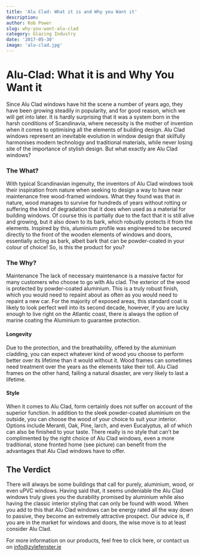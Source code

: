 ```yaml
---
title: 'Alu Clad: What it is and Why you Want it'
description: 
author: Rob Power
slug: why-you-want-alu-clad
category: Glazing Industry
date: '2017-05-30'
image: 'alu-clad.jpg'
---
```


# Alu-Clad: What it is and Why You Want it
Since Alu Clad windows have hit the scene a number of years ago, they have been growing steadily in popularity, and for good reason, which we will get into later. It is hardly surprising that it was a system born in the harsh conditions of Scandinavia, where necessity is the mother of invention when it comes to optimising all the elements of building design. Alu Clad windows represent an inevitable evolution in window design that skilfully harmonises modern technology and traditional materials, while never losing site of the importance of stylish design. But what exactly are Alu Clad windows?

### The What?
With typical Scandinavian ingenuity, the inventors of Alu Clad windows took their inspiration from nature when seeking to design a way to have near maintenance free wood-framed windows. What they found was that in nature, wood manages to survive for hundreds of years without rotting or suffering the kind of degradation that it does when used as a material for building windows. Of course this is partially due to the fact that it is still alive and growing, but it also down to its bark, which robustly protects it from the elements. Inspired by this, aluminium profile was engineered to be secured directly to the front of the wooden elements of windows and doors, essentially acting as bark, albeit bark that can be powder-coated in your colour of choice! So, is this the product for you?

### The Why?
Maintenance
The lack of necessary maintenance is a massive factor for many customers who choose to go with Alu clad. The exterior of the wood is protected by powder-coated aluminium. This is a truly robust finish, which you would need to repaint about as often as you would need to repaint a new car. For the majority of exposed areas, this standard coat is likely to look perfect well into its second decade, however, if you are lucky enough to live right on the Atlantic coast, there is always the option of marine coating the Aluminium to guarantee protection.

#### Longevity
Due to the protection, and the breathability, offered by the aluminium cladding, you can expect whatever kind of wood you choose to perform better over its lifetime than it would without it. Wood frames can sometimes need treatment over the years as the elements take their toll. Alu Clad frames on the other hand, failing a natural disaster, are very likely to last a lifetime.

#### Style
When it comes to Alu Clad, form certainly does not suffer on account of the superior function. In addition to the sleek powder-coated aluminium on the outside, you can choose the wood of your choice to suit your interior. Options include Meranti, Oak, Pine, larch, and even Eucalyptus, all of which can also be finished to your taste. There really is no style that can’t be complimented by the right choice of Alu Clad windows, even a more traditional, stone fronted home (see picture) can benefit from the advantages that Alu Clad windows have to offer.

## The Verdict
There will always be some buildings that call for purely, aluminium, wood, or even uPVC windows. Having said that, it seems undeniable the Alu Clad windows truly gives you the durability promised by aluminium while also having the classic interior styling that can only be found with wood. When you add to this that Alu Clad windows can be energy rated all the way down to passive, they become an extremely attractive prospect. Our advice is, if you are in the market for windows and doors, the wise move is to at least consider Alu Clad.

For more information on our products, feel free to click here, or contact us on info@zylefenster.ie
